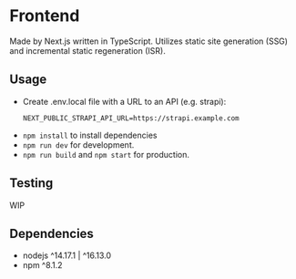 # Frontend

Made by Next.js written in TypeScript. Utilizes static site generation (SSG) and incremental static regeneration (ISR).

## Usage

- Create .env.local file with a URL to an API (e.g. strapi):
  ```
  NEXT_PUBLIC_STRAPI_API_URL=https://strapi.example.com
  ```
- `npm install` to install dependencies
- `npm run dev` for development.
- `npm run build` and `npm start` for production.

## Testing

WIP

## Dependencies

- nodejs ^14.17.1 | ^16.13.0
- npm ^8.1.2
